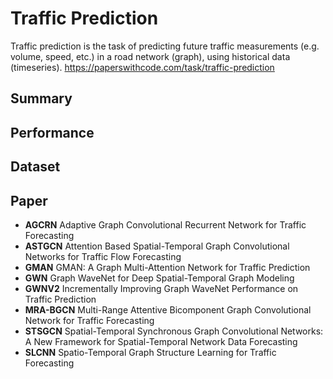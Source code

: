 # Traffic Prediction

Traffic prediction is the task of predicting future traffic measurements (e.g. volume, speed, etc.) in a road network (graph), using historical data (timeseries).
https://paperswithcode.com/task/traffic-prediction

## Summary

## Performance

## Dataset

## Paper

* **AGCRN**	Adaptive Graph Convolutional Recurrent Network for Traffic Forecasting
* **ASTGCN**	Attention Based Spatial-Temporal Graph Convolutional Networks for Traffic Flow Forecasting
* **GMAN**	GMAN: A Graph Multi-Attention Network for Traffic Prediction
* **GWN**	Graph WaveNet for Deep Spatial-Temporal Graph Modeling
* **GWNV2**	Incrementally Improving Graph WaveNet Performance on Traffic Prediction
* **MRA-BGCN**	Multi-Range Attentive Bicomponent Graph Convolutional Network for Traffic Forecasting
* **STSGCN**	Spatial-Temporal Synchronous Graph Convolutional Networks: A New Framework for Spatial-Temporal Network Data Forecasting
* **SLCNN**	Spatio-Temporal Graph Structure Learning for Traffic Forecasting

